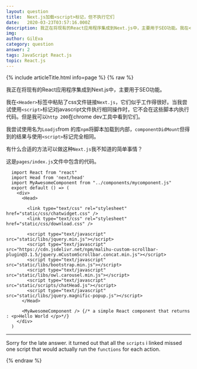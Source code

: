 ```yaml
---
layout: question
title:  Next.js加载<script>标记，但不执行它们
date:   2020-03-23T03:57:16.000Z
description: 我正在将现有的React应用程序集成到Next.js中，主要用于SEO功能。我在<Header>标签中粘贴了css文件链接Next.js，它们似乎工作...
img: 
author: GilEva
category: question
answer: 2
tags: JavaScript React.js
topic: React.js
---
```

<div class="article-root">
  <div class="article">
    {% include articleTitle.html info=page %}
    {% raw %}
    <div class="article-content"><p><font style="vertical-align: inherit;"><font style="vertical-align: inherit;">我正在将现有的React应用程序集成到Next.js中，主要用于SEO功能。</font></font></p>

<p><font style="vertical-align: inherit;"><font style="vertical-align: inherit;">我在</font></font><code>&lt;Header&gt;</code><font style="vertical-align: inherit;"><font style="vertical-align: inherit;">标签中</font><font style="vertical-align: inherit;">粘贴了css文件链接</font></font><code>Next.js</code><font style="vertical-align: inherit;"><font style="vertical-align: inherit;">，它们似乎工作得很好。</font><font style="vertical-align: inherit;">当我尝试使用</font></font><code>&lt;script&gt;</code><font style="vertical-align: inherit;"><font style="vertical-align: inherit;">标记</font><font style="vertical-align: inherit;">对javascript文件执行相同操作时</font><font style="vertical-align: inherit;">，它不会在这些脚本内执行代码。</font><font style="vertical-align: inherit;">但是我可以</font></font><code>http 200</code><font style="vertical-align: inherit;"><font style="vertical-align: inherit;">在chrome dev工具中</font><font style="vertical-align: inherit;">看到它们</font><font style="vertical-align: inherit;">。</font></font></p>

<p><font style="vertical-align: inherit;"><font style="vertical-align: inherit;">我尝试使用名为</font></font><code>Loadjs</code><font style="vertical-align: inherit;"><font style="vertical-align: inherit;">from </font><font style="vertical-align: inherit;">的库</font></font><code>npm</code><font style="vertical-align: inherit;"><font style="vertical-align: inherit;">将脚本加载到内部，</font></font><code>componentDidMount</code><font style="vertical-align: inherit;"><font style="vertical-align: inherit;">但得到的结果与使用</font></font><code>&lt;script&gt;</code><font style="vertical-align: inherit;"><font style="vertical-align: inherit;">标记</font><font style="vertical-align: inherit;">完全相同</font><font style="vertical-align: inherit;">。</font></font></p>

<p><font style="vertical-align: inherit;"><font style="vertical-align: inherit;">有什么合适的方法可以做这种</font></font><code>Next.js</code><font style="vertical-align: inherit;"><font style="vertical-align: inherit;">我不知道的</font><font style="vertical-align: inherit;">简单事情</font><font style="vertical-align: inherit;">？</font></font></p>

<p><font style="vertical-align: inherit;"><font style="vertical-align: inherit;">这是</font></font><code>pages/index.js</code><font style="vertical-align: inherit;"><font style="vertical-align: inherit;">文件中</font><font style="vertical-align: inherit;">包含的代码</font><font style="vertical-align: inherit;">。</font></font></p>

<pre><code>  import React from "react"<font></font>
  import Head from 'next/head'<font></font>
  import MyAwesomeComponent from "../components/mycomponent.js"<font></font>
  export default () =&gt; (<font></font>
    &lt;div&gt;<font></font>
      &lt;Head&gt;<font></font>
<font></font>
        &lt;link type="text/css" rel="stylesheet" href="static/css/chatwidget.css" /&gt;<font></font>
        &lt;link type="text/css" rel="stylesheet" href="static/css/download.css" /&gt;<font></font>
<font></font>
        &lt;script type="text/javascript" src="static/libs/jquery.min.js"&gt;&lt;/script&gt;<font></font>
        &lt;script type="text/javascript" src="https://cdn.jsdelivr.net/npm/malihu-custom-scrollbar-plugin@3.1.5/jquery.mCustomScrollbar.concat.min.js"&gt;&lt;/script&gt;<font></font>
        &lt;script type="text/javascript" src="static/libs/bootstrap.min.js"&gt;&lt;/script&gt;<font></font>
        &lt;script type="text/javascript" src="static/libs/owl.carousel.min.js"&gt;&lt;/script&gt;<font></font>
        &lt;script type="text/javascript" src="static/scripts/chatHead.js"&gt;&lt;/script&gt;<font></font>
        &lt;script type="text/javascript" src="static/libs/jquery.magnific-popup.js"&gt;&lt;/script&gt;<font></font>
      &lt;/Head&gt;<font></font>
<font></font>
      &lt;MyAwesomeComponent /&gt; {/* a simple React component that returns  : &lt;p&gt;Hello World &lt;/p&gt;*/}<font></font>
    &lt;/div&gt;<font></font>
  )<font></font>
</code></pre>

<hr>

<p>Sorry for the late answer.
it turned out that all the <code>scripts</code> i linked missed one script that would actually run the <code>functions</code> for each action.</p></div>
    {% endraw %}
  </div>
  <p style="height: 0;width:0;overflow: hidden;"> 第2776篇《Next.js加载<script>标记，但不执行它们》来自Winter(https://github.com/aiyld/aiyld.github.io)的站点</p>
  <div class="discuss-wrapper">
    {% include discussTitle.html info=page %}
    {% raw %}
    <div class="discuss-item">
        <div class="discuss-parent">
          <div class="discuss-meta">
            <span class="discuss-user">JimDavaid卡卡西</span>
            <span class="discuss-time">2020.03.23</span>
          </div>
          <div class="discuss-comment"><p><font style="vertical-align: inherit;"><font style="vertical-align: inherit;">也许这可以帮助您</font></font><a href="https://stackoverflow.com/questions/54436021/nextjs-public-folder"><font style="vertical-align: inherit;"><font style="vertical-align: inherit;">Nextjs公用文件夹</font></font></a></p>

<p><font style="vertical-align: inherit;"><font style="vertical-align: inherit;">将您的静态文件夹移动到根目录中的公用文件夹中</font></font></p>

<pre><code>export default () =&gt; (<font></font>
    &lt;div&gt;<font></font>
      &lt;Head&gt;<font></font>
<font></font>
        &lt;link type="text/css" rel="stylesheet" href="/static/css/chatwidget.css" /&gt;<font></font>
        &lt;link type="text/css" rel="stylesheet" href="/static/css/download.css" /&gt;<font></font>
<font></font>
        &lt;script type="text/javascript" src="/static/libs/jquery.min.js"&gt;&lt;/script&gt;<font></font>
        ...<font></font>
      &lt;/Head&gt;<font></font>
<font></font>
      &lt;MyAwesomeComponent /&gt; <font></font>
    &lt;/div&gt;<font></font>
  )<font></font>
</code></pre></div>
        </div>
        
      </div><div class="discuss-item">
        <div class="discuss-parent">
          <div class="discuss-meta">
            <span class="discuss-user">斯丁</span>
            <span class="discuss-time">2020.03.23</span>
          </div>
          <div class="discuss-comment"><p><font style="vertical-align: inherit;"><font style="vertical-align: inherit;">您也可以运行js代码</font></font></p>

<p></p><div class="snippet" data-lang="js" data-hide="false" data-console="true" data-babel="false">
<div class="snippet-code">
<pre class="snippet-code-html lang-html prettyprint-override"><code>          &lt;script<font></font>
            dangerouslySetInnerHTML={{<font></font>
              __html: `<font></font>
                      let a = 1;<font></font>
                      functionCall();<font></font>
                  `,<font></font>
            }}<font></font>
          &gt;&lt;/script&gt;</code></pre>
</div>
</div>
<p></p></div>
        </div>
        
      </div>
    {% endraw %}
  </div>
<div>
